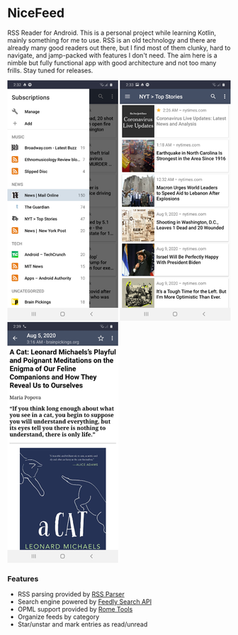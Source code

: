 # NiceFeed
RSS Reader for Android. This is a personal project while learning Kotlin, mainly something for me to use. RSS is an old technology and there are already many good readers out there, but I find most of them clunky, hard to navigate, and jamp-packed with features I don't need. The aim here is a nimble but fully functional app with good architecture and not too many frills. Stay tuned for releases.

<img width="250" src="Screenshot_20200810-023234_NiceFeed.jpg"> <img width="250" src="Screenshot_20200810-023326_NiceFeed.jpg"> <img width="250" src="Screenshot_20200810-023921_NiceFeed.jpg">

<h3>Features</h3>
<ul>
  <li>RSS parsing provided by <a href="https://github.com/prof18/RSS-Parser">RSS Parser</a></li>
  <li>Search engine powered by <a href="https://developer.feedly.com/v3/search/">Feedly Search API</a></li>
  <li>OPML support provided by <a href="https://github.com/rometools/rome">Rome Tools</a>
  <li>Organize feeds by category</li>
  <li>Star/unstar and mark entries as read/unread</li>
</ul>
